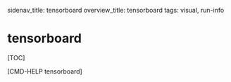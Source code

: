 sidenav_title: tensorboard
overview_title: tensorboard
tags: visual, run-info

# tensorboard

[TOC]

[CMD-HELP tensorboard]
